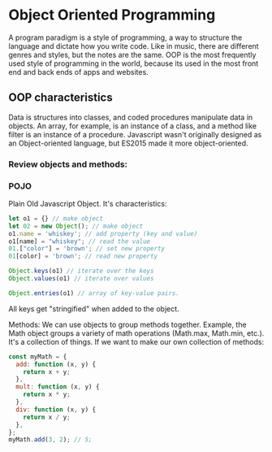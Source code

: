 # Object Oriented Programming

A program paradigm is a style of programming, a way to structure the language and dictate how you write code. Like in music,
there are different genres and styles, but the notes are the same. OOP is the most frequently used style of programming in
the world, because its used in the most front end and back ends of apps and websites.

## OOP characteristics

Data is structures into classes, and coded procedures manipulate data in objects. An array, for example, is an instance of
a class, and a method like filter is an instance of a procedure.
Javascript wasn't originally designed as an Object-oriented language, but ES2015 made it more object-oriented.

### Review objects and methods:

### POJO

Plain Old Javascript Object. It's characteristics:

```javascript
let o1 = {} // make object
let 02 = new Object(); // make object
o1.name = 'whiskey'; // add property (key and value)
o1[name] = "whiskey"; // read the value
01.["color"] = 'brown'; // set new property
01[color] = 'brown'; // read new property

Object.keys(o1) // iterate over the keys
Object.values(o1) // iterate over values

Object.entries(o1) // array of key-value pairs.
```

All keys get "stringified" when added to the object.

Methods:
We can use objects to group methods together. Example, the Math object groups a variety of math operations (Math.max, Math.min, etc.). It's a collection of things. If we want to make our own collection of methods:

```javascript
const myMath = {
  add: function (x, y) {
    return x + y;
  },
  mult: function (x, y) {
    return x * y;
  },
  div: function (x, y) {
    return x / y;
  },
};
myMath.add(3, 2); // 5;
```
